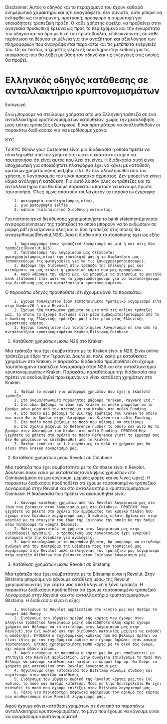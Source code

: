 Disclaimer: Αυτός ο οδηγός και το περιεχόμενό του έχουν καθαρά ενημερωτικό χαρακτήρα και ό,τι αναγράφεται δεν συνιστά, ούτε μπορεί να εκληφθεί ως παρότρυνση, προτροπή, προσφορά ή συμμετοχή για οποιαδήποτε τραπεζική πράξη. Ο κάθε χρήστης οφείλει να προβαίνει στην αναγκαία προσωπική έρευνα ως προς το περιεχόμενο και την εγκυρότητα του οδηγού και να δρα με δική του πρωτοβουλία, επιδεικνύοντας σε κάθε περίπτωση τη δέουσα επιμέλεια για την αναζήτηση και αξιολόγηση των πληροφοριών που αναγράφονται παρακάτω και τις μετέπειτα ενέργειές του. Ως εκ τούτου, ο χρήστης φέρει εξ ολοκλήρου την ευθύνη για τις αποφάσεις που θα λάβει με βάση τον οδηγό και τις ενέργειες στις οποίες θα προβεί.

# Ελληνικός οδηγός κατάθεσης σε ανταλλακτήριο κρυπτονομισμάτων

Εισαγωγή

Ενώ μπορούμε να στείλουμε χρήματα από μια Ελληνική τράπεζα σε ένα ανταλλακτήριο κρυπτονομισμάτων κατευθείαν, χωρίς την μεσολάβηση μιας τρίτης τράπεζας εξωτερικού. Είναι προτιμότερο να ακολουθηθούν οι παρακάτω διαδικασίες για να κερδίσουμε χρόνο.

KYC

Το KYC (Know your Customer) είναι μια διαδικασία η οποία πρέπει να ολοκληρωθεί από τον χρήστη έτσι ώστε η εκάστοτε εταιρία να ταυτοποιήσει ότι είναι αυτός που λέει οτί είναι. Η διαδικασία αυτή είναι υποχρεωτική για οποιαδήποτε πλατφόρμα έχει να κάνει με κατάθεση κρατικών χρημάτων(eur,usd,gbp κτλ). Αν δεν ολοκληρωθεί από τον χρήστη, ο λογαριασμός του είναι πρακτικά άχρηστος. Δεν μπορεί να κάνει κάμια ανάληψη ή κατάθεση. Για αυτό λοιπόν όλες οι τράπεζες και τα ανταλλακτήρια που θα δούμε παρακάτω απαιτούν να κάνουμε πρώτα ταυτοποήση. Όλες όμως απαιτούν τουλάχιστον τα παρακάτω έγγραφα: 

        1. φωτογραφία ταυτότητα(μπρος,πίσω),
        2. μια φωτογραφία selfie
        3. κάποιο πιστοποιητικό διεύθυνση κατοικίας. 

Για πιστοποιητικό διεύθυνσης χρησιμοποιήστε το bank statement(μηνιαία αναφορά κίνησεων της τράπεζας) το οποίο μπορούν να το εκδώσουν σε μορφή pdf ηλεκτρονικά όλες και οι δύο τράπεζες στις οποίες θα αναφερθούμε(Revolut,N26). Άρα η διαδικασία ταυτοποίησης έχει ώς εξής:

        1. Δημιουργούμε έναν τραπεζικό λογαριασμό σε μιά ή και στις δύο τράπεζες(Revolut,N26).
        2. Ταυτοποιούμε τον λογαριασμό μας στέλνοντας φωτογραφία(μπρος,πίσω) την ταυτότητά μας ή το διαβατήριο μας.(αποθηκεύουμε τις φωτογραφίες για να τις ξαναχρησιμοποιήσουμε).
        3. Βάζουμε την διεύθυνσή στην τράπεζα της επιλογής μας και αιτούμαστε να μας σταλεί η χρεωστική κάρτα που μας προσφέρουν.
        4. Αφού λάβουμε την κάρτα μας, θα μπορούμε να αιτηθούμε το μηνιαίο bank statement έτσι ώστε να το χρησιμοποιήσουμε για να ταυτοποιήσουμε την διεύθυνσή μας στα ανταλλακτήρια κρυπτονομισμάτων.
    

Ο παρακάτω οδηγός προϋποθέτει ότι έχουμε κάνει τα παρακάτω:

        1. Έχουμε τουλάχιστον έναν ταυτοποιημένο τραπεζικό λογαριασμό είτε στην Number26 ή στην Revolut.
        2. Έχουμε ήδη πιστωμένα χρήματα σε μια από τις online τράπεζες μας, τα οποία τα έχουμε πιστώσει είτε μέσω εμβάσματος(μεταφορά από το e-banking της Ελληνικής τράπεζας μας) είτε μέσω μιας Ελληνικής χρεωστικής κάρτας.
        3. Έχουμε τουλάχιστον ένα ταυτοποιημένο λογαριασμό σε ένα από τα ανταλλακτήρια κρυπτονομισμάτων Kraken,Bitstamp,Coinbase.


1) Κατάθεση χρημάτων μέσω Ν26 στο Kraken

Μια τράπεζα που έχει συμβατότητα με το Kraken είναι η N26. Είναι online τράπεζα με έδρα την Γερμανία. Δουλεύει πολύ καλά με καταθέσεις χρημάτων στο Kraken. Η παρακάτω διαδικασία προϋποθέτει ότι έχουμε ταυτοποιημένο τραπεζικό λογαριασμό στην Ν26 και στο ανταλλακτήριο κρυπτονομισμάτων Kraken. Παρακάτω παραθέτουμε την διαδικασία που πρέπει να ακολουθηθεί προκειμένου να γίνει κατάθεση χρημάτων στο Kraken:

        1. Πατάμε το κουμπί για μεταφορά χρημάτων που έχει η εκάστοτε τράπεζα
        2. Στο όνομα/επωνυμία παραλήπτης βάζουμε "Kraken, Payward Ltd."
        3. Στο iban βάζουμε το iban του Kraken το οποίο μπορούμε να το βρούμε μόνο μέσα από την πλατφόρμα του Kraken στο πεδίο Funding.
        4. Στο πεδίο BIC βάζουμε το BIC της τράπεζας του Kraken το οποίο και αυτό θα το βρούμε στην πλατφόρμα του Kraken στο πεδίο Funding.
        5. Στο πεδίο ποσό βάζουμε το ποσό που θέλουμε να στείλουμε
        6. Στα σχόλια βάζουμε το Reference number το οποίο και αυτό θα το βρούμε στην πλατφόρμα του Kraken στο πεδίο Funding. ΠΡΟΣΟΧΗ.Μην ξεχάσετε να βάλετε στα σχόλια το πεδίο Reference γιατί το έμβασμά σας δεν θα μπορέσουν να επιβεβαιωθεί από το Kraken.
        7. Πατάμε send και σε 1-2 εργάσιμες το πολύ τα χρήματα μας θα είναι στον Kraken λογαριασμό μας.

2) Κατάθεση χρημάτων μέσω Revolut σε Coinbase

Μια τράπεζα που έχει συμβατότητα με το Coinbase είναι η Revolut. Δουλεύει πολύ καλά με καταθέσεις/αναλήψεις χρημάτων στο Coinbase(μέσα σε μια εργάσιμη, μερικές φορές και σε λίγες ώρες). Η παρακάτω διαδικασία προϋποθέτει ότι έχουμε ταυτοποιημένο τραπεζικό λογαριασμό στην Revolut και στο ανταλλακτήριο κρυπτονομισμάτων Coinbase. Η διαδικασία που πρέπει να ακολουθηθεί είναι:

        1. Κάνουμε κατάθεση χρημάτων από τον Revolut λογαριασμό μας στο iban που βρίσκετε στον λογαριασμό μας στο Coinbase. ΠΡΟΣΟΧΗ! Μην ξεχάσετε να βάλετε στα σχόλια του εμβάσματος τον κωδικό πελάτη που έχουμε στον Coinbase λογαριασμό μας. Ο κωδικός πελάτη βρίσκεται στην καρτέλα με τα στοιχεία του iban της Coinbase την οποία θα την δούμε όταν πατήσουμε το κουμπί Deposit.
        2. Μόλις εμφανιστούν τα χρήματα στον λογαριασμό μας στην Coinnbase(1 εργάσιμη), ο τραπεζικός μας λογαριασμός έχει εγκρυθεί αυτόματα από την Coinbase για αναλήψεις.
        3. Αφού ολοκληρώσουμε τα παραπάνω βήματα, θα μπορούμε να αιτηθούμε ανάληψη από την πλατφόρμα της Coinbase προς τον τραπεζικό μας λογαριασμό στην Revolut απλά επιλέγοντας τον τραπεζικό μας λογαριασμό στην καρτέλα Withdraw που βρίσκετε στον Coinbase λογαριασμό μας.
        
3) Κατάθεση χρημάτων μέσω Revolut σε Bitstamp

Μια τράπεζα που έχει συμβατότητα με το Bitstamp είναι η Revolut. Στην Bitstamp μπορούμε να κάνουμε κατάθεση μέσω της Revolut χρησιμοποιώντας την κάρτα μας από Ελληνική ή ξένη τράπεζα. Η παρακάτω διαδικασία προϋποθέτει ότι έχουμε ταυτοποιημένο τραπεζικό λογαριασμό στην Revolut και στο ανταλλακτήριο κρυπτονομισμάτων Bitstamp. Η διαδικασία είναι η εξής:

        1. Ανοίγουμε το Revolut application στο κινητό μας και πατάμε το κουμπί Add Money
        2. Εισάγουμε τon 16ψήφιο αριθμό της κάρτας που έχουμε στον Ελληνικό τραπεζικό λογαριασμό μας(ή οποιαδήποτε άλλη κάρτα έχουμε χρήματα και θέλουμε να τα στείλουμε στον λογαριασμό μας στην Revolut),τον CVC κωδικό και την διεύθυνση κατοικίας μας(για να εκδοθέι η απόδειξη). ΠΡΟΣΟΧΗ ο ταχυδρομικός κώδικας που θα βάλουμε πρέπει να είναι ίδιος με τον ταχυδρομικό κώδικα που έχουμε δηλώσει όταν κάναμε ταυτοποίηση. Επίσης χρησιμοποιήστε ΜΟΝΟ κάρτα με το δικό σας όνομα, όχι κάρτα άλλου ατόμου.
        3. Αφού εισάγουμε τα παραπάνω η κάρτα μας θα χει αποθηκευτεί με επιτυχία στο Revolut application. Στην συνέχεια επιλέγουμε το ποσό που θέλουμε να κάνουμε κατάθεση και πατάμε το κουμπί top up. Θα δούμε τα χρήματα μας κατευθείαν στον Revolut λογαριασμό μας!
        4. Πηγαίνουμε στην ιστοσελίδα του Bitstamp κάνουμε σύνδεση και πηγαίνουμε στην καρτέλα κατάθεσης.
        5. Εισάγουμε τον 16ψήφιο κωδικό της Revolut κάρτας μας,τον CVC κωδικό, το ποσό και πατάμε κατάθεση. Μέσα σε λίγα δευτερόλεπτα θα έχει πιστωθεί το ποσό που έχουμε επιλέξει στον Bitstamp λογαριασμό μας.
        6. Τέλος για περισσότερη ασφάλεια αφαιρούμε τον αριθμό της κάρτας που αποθηκεύσαμε στον Revolut λογαριασμό μας.
        
        
Αφού έχουμε κάνει κατάθεση χρημάτων σε ένα από τα παραπάνω ανταλλακτήρια κρυπτονομισμάτων, το μόνο που έχουμε να κάνουμε είναι να αγοράσουμε κρυπτονομίσματα!
